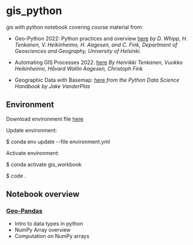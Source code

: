 # gis_python
gis with python notebook covering course material from:

- Geo-Python 2022: Python practices and overview [here]('https://geo-python-site.readthedocs.io/en/latest/) 
*by D. Whipp, H. Tenkanen, V. Heikinheimo, H. Aagesen, and C. Fink, Department of Geosciences and Geography, University of Helsinki.*

- Automating GIS Processes 2022: [here](https://autogis-site.readthedocs.io/en/latest/) *By Henrikki Tenkanen, Vuokko Heikinheimo, Håvard Wallin Aagesen, Christoph Fink*

- Geographic Data with Basemap: [here](https://jakevdp.github.io/PythonDataScienceHandbook/04.13-geographic-data-with-basemap.html) *from the Python Data Science Handbook by Jake VanderPlas*


## Environment

Download environment file [here](xx)

Update environment:

$ conda env update --file environment.yml

Activate environment: 

$ conda activate gis_workbook

$ code .

## Notebook overview

### **[Geo-Pandas](---)**

- Intro to data types in python
- NumPy Array overview
- Computation on NumPy arrays
